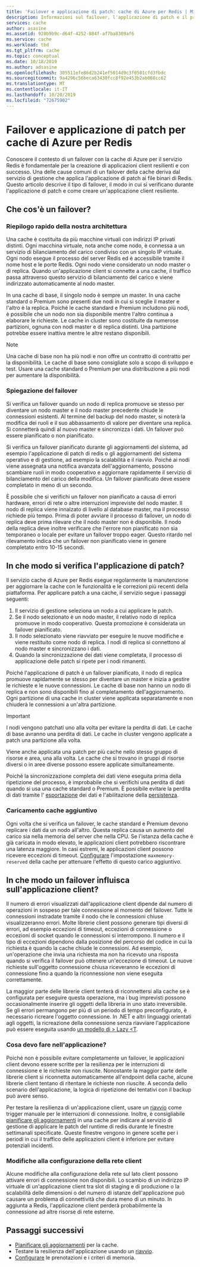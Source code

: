 ```yaml
---
title: 'Failover e applicazione di patch: cache di Azure per Redis | Microsoft Docs'
description: Informazioni sul failover, l'applicazione di patch e il processo di aggiornamento per cache di Azure per Redis.
services: cache
author: asasine
ms.assetid: 928b9b9c-d64f-4252-884f-af7ba8309af6
ms.service: cache
ms.workload: tbd
ms.tgt_pltfrm: cache
ms.topic: conceptual
ms.date: 10/18/2019
ms.author: adsasine
ms.openlocfilehash: 305511efe86d2b241ef5014d9c3f0501cfd3fbdc
ms.sourcegitcommit: 9a4296c56beca63430fcc8f92e453b2ab068cc62
ms.translationtype: MT
ms.contentlocale: it-IT
ms.lasthandoff: 10/20/2019
ms.locfileid: "72675902"
---
```

# <a name="failover-and-patching-for-azure-cache-for-redis"></a>Failover e applicazione di patch per cache di Azure per Redis

Conoscere il contesto di un failover con la cache di Azure per il servizio Redis è fondamentale per la creazione di applicazioni client resilienti e con successo. Una delle cause comuni di un failover della cache deriva dal servizio di gestione che applica l'applicazione di patch ai file binari di Redis. Questo articolo descrive il tipo di failover, il modo in cui si verificano durante l'applicazione di patch e come creare un'applicazione client resiliente.

## <a name="what-is-a-failover"></a>Che cos'è un failover?

### <a name="a-quick-summary-of-our-architecture"></a>Riepilogo rapido della nostra architettura

Una cache è costituita da più macchine virtuali con indirizzi IP privati distinti. Ogni macchina virtuale, nota anche come nodo, è connessa a un servizio di bilanciamento del carico condiviso con un singolo IP virtuale. Ogni nodo esegue il processo del server Redis ed è accessibile tramite il nome host e le porte Redis. Ogni nodo viene considerato un nodo master o di replica. Quando un'applicazione client si connette a una cache, il traffico passa attraverso questo servizio di bilanciamento del carico e viene indirizzato automaticamente al nodo master.

In una cache di base, il singolo nodo è sempre un master. In una cache standard o Premium sono presenti due nodi in cui si sceglie il master e l'altro è la replica. Poiché le cache standard e Premium includono più nodi, è possibile che un nodo non sia disponibile mentre l'altro continua a elaborare le richieste. Le cache in cluster sono costituite da numerose partizioni, ognuna con nodi master e di replica distinti. Una partizione potrebbe essere inattiva mentre le altre restano disponibili.

> [!NOTE]
> Una cache di base non ha più nodi e non offre un contratto di contratto per la disponibilità. Le cache di base sono consigliate solo a scopo di sviluppo e test. Usare una cache standard o Premium per una distribuzione a più nodi per aumentare la disponibilità.

### <a name="a-failover-explained"></a>Spiegazione del failover

Si verifica un failover quando un nodo di replica promuove se stesso per diventare un nodo master e il nodo master precedente chiude le connessioni esistenti. Al termine del backup del nodo master, si noterà la modifica dei ruoli e il suo abbassamento di valore per diventare una replica. Si connetterà quindi al nuovo master e sincronizza i dati. Un failover può essere pianificato o non pianificato.

Si verifica un failover pianificato durante gli aggiornamenti del sistema, ad esempio l'applicazione di patch di redis o gli aggiornamenti del sistema operativo e di gestione, ad esempio la scalabilità e il riavvio. Poiché ai nodi viene assegnata una notifica avanzata dell'aggiornamento, possono scambiare ruoli in modo cooperativo e aggiornare rapidamente il servizio di bilanciamento del carico della modifica. Un failover pianificato deve essere completato in meno di un secondo.

È possibile che si verifichi un failover non pianificato a causa di errori hardware, errori di rete o altre interruzioni impreviste del nodo master. Il nodo di replica viene innalzato di livello al database master, ma il processo richiede più tempo. Prima di poter avviare il processo di failover, un nodo di replica deve prima rilevare che il nodo master non è disponibile. Il nodo della replica deve inoltre verificare che l'errore non pianificato non sia temporaneo o locale per evitare un failover troppo eager. Questo ritardo nel rilevamento indica che un failover non pianificato viene in genere completato entro 10-15 secondi.

## <a name="how-does-patching-occur"></a>In che modo si verifica l'applicazione di patch?

Il servizio cache di Azure per Redis esegue regolarmente la manutenzione per aggiornare la cache con le funzionalità e le correzioni più recenti della piattaforma. Per applicare patch a una cache, il servizio segue i passaggi seguenti:

1. Il servizio di gestione seleziona un nodo a cui applicare le patch.
1. Se il nodo selezionato è un nodo master, il relativo nodo di replica promuove in modo cooperativo. Questa promozione è considerata un failover pianificato.
1. Il nodo selezionato viene riavviato per eseguire le nuove modifiche e viene restituito come nodo di replica. I nodi di replica si connettono al nodo master e sincronizzano i dati.
1. Quando la sincronizzazione dei dati viene completata, il processo di applicazione delle patch si ripete per i nodi rimanenti.

Poiché l'applicazione di patch è un failover pianificato, il nodo di replica promuove rapidamente se stesso per diventare un master e inizia a gestire le richieste e le nuove connessioni. Le cache di base non hanno un nodo di replica e non sono disponibili fino al completamento dell'aggiornamento. Ogni partizione di una cache in cluster viene applicata separatamente e non chiuderà le connessioni a un'altra partizione.

> [!IMPORTANT]
> I nodi vengono patchati uno alla volta per evitare la perdita di dati. Le cache di base avranno una perdita di dati. Le cache in cluster vengono applicate a patch una partizione alla volta.

Viene anche applicata una patch per più cache nello stesso gruppo di risorse e area, una alla volta.  Le cache che si trovano in gruppi di risorse diversi o in aree diverse possono essere applicate simultaneamente.

Poiché la sincronizzazione completa dei dati viene eseguita prima della ripetizione del processo, è improbabile che si verifichi una perdita di dati quando si usa una cache standard o Premium. È possibile evitare la perdita di dati tramite l' [esportazione](cache-how-to-import-export-data.md#export) dei dati e l'abilitazione della [persistenza](cache-how-to-premium-persistence.md).

### <a name="additional-cache-load"></a>Caricamento cache aggiuntivo

Ogni volta che si verifica un failover, le cache standard e Premium devono replicare i dati da un nodo all'altro. Questa replica causa un aumento del carico sia nella memoria del server che nella CPU. Se l'istanza della cache è già caricata in modo elevato, le applicazioni client potrebbero riscontrare una latenza maggiore. In casi estremi, le applicazioni client possono ricevere eccezioni di timeout. [Configurare](cache-configure.md#memory-policies) l'impostazione `maxmemory-reserved` della cache per attenuare l'effetto di questo carico aggiuntivo.

## <a name="how-does-a-failover-impact-my-client-application"></a>In che modo un failover influisca sull'applicazione client?

Il numero di errori visualizzati dall'applicazione client dipende dal numero di operazioni in sospeso per tale connessione al momento del failover. Tutte le connessioni instradate tramite il nodo che le connessioni chiuse visualizzeranno errori. Molte librerie client possono generare tipi diversi di errori, ad esempio eccezioni di timeout, eccezioni di connessione o eccezioni di socket quando le connessioni si interrompono. Il numero e il tipo di eccezioni dipendono dalla posizione del percorso del codice in cui la richiesta è quando la cache chiude le connessioni. Ad esempio, un'operazione che invia una richiesta ma non ha ricevuto una risposta quando si verifica il failover può ottenere un'eccezione di timeout. Le nuove richieste sull'oggetto connessione chiusa riceveranno le eccezioni di connessione fino a quando la riconnessione non viene eseguita correttamente.

La maggior parte delle librerie client tenterà di riconnettersi alla cache se è configurata per eseguire questa operazione, ma i bug imprevisti possono occasionalmente inserire gli oggetti della libreria in uno stato irreversibile. Se gli errori permangono per più di un periodo di tempo preconfigurato, è necessario ricreare l'oggetto connessione. In .NET e altri linguaggi orientati agli oggetti, la ricreazione della connessione senza riavviare l'applicazione può essere eseguita usando [un modello di \> Lazy \<T](https://gist.github.com/JonCole/925630df72be1351b21440625ff2671f#reconnecting-with-lazyt-pattern).

### <a name="what-should-i-do-in-my-application"></a>Cosa devo fare nell'applicazione?

Poiché non è possibile evitare completamente un failover, le applicazioni client devono essere scritte per la resilienza per le interruzioni di connessione e le richieste non riuscite. Nonostante la maggior parte delle librerie client si riconnetta automaticamente all'endpoint della cache, alcune librerie client tentano di ritentare le richieste non riuscite. A seconda dello scenario dell'applicazione, la logica di ripetizione dei tentativi con il backup può avere senso.

Per testare la resilienza di un'applicazione client, usare un [riavvio](cache-administration.md#reboot) come trigger manuale per le interruzioni di connessione. Inoltre, è consigliabile [pianificare gli aggiornamenti](cache-administration.md#schedule-updates) in una cache per indicare al servizio di gestione di applicare le patch del runtime di redis durante le finestre settimanali specificate. Queste finestre vengono in genere scelte per i periodi in cui il traffico delle applicazioni client è inferiore per evitare potenziali incidenti.

### <a name="client-network-configuration-changes"></a>Modifiche alla configurazione della rete client

Alcune modifiche alla configurazione della rete sul lato client possono attivare errori di connessione non disponibili.  Lo scambio di un indirizzo IP virtuale di un'applicazione client tra slot di staging e di produzione o la scalabilità delle dimensioni o del numero di istanze dell'applicazione può causare un problema di connettività che dura meno di un minuto. In aggiunta a Redis, l'applicazione client perderà probabilmente la connessione ad altre risorse di rete esterne.

## <a name="next-steps"></a>Passaggi successivi

- [Pianificare gli aggiornamenti](cache-administration.md#schedule-updates) per la cache.
- Testare la resilienza dell'applicazione usando un [riavvio](cache-administration.md#reboot).
- [Configurare](cache-configure.md#memory-policies) le prenotazioni e i criteri di memoria.
